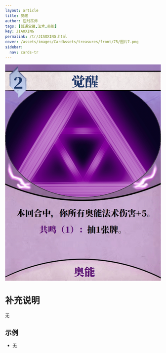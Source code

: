 ```yaml
---
layout: article
title: 觉醒
author: 逆时巫师
tags: [普通宝藏,法术,奥能]
key: JIAOXING
permalink: /tr/JIAOXING.html
cover: /assets/images/CardAssets/treasures/front/75/图片7.png
sidebar:
  nav: cards-tr
---
```

![](/assets/images/CardAssets/treasures/front/75/图片7.png)

# 补充说明
无


## 示例
* 无